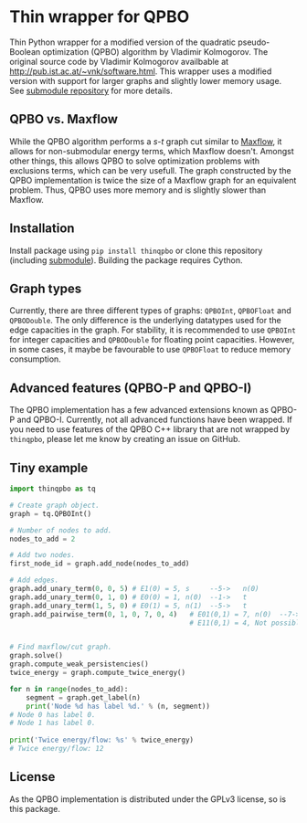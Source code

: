 # Thin wrapper for QPBO
Thin Python wrapper for a modified version of the quadratic pseudo-Boolean optimization (QPBO) algorithm by Vladimir Kolmogorov. The original source code by Vladimir Kolmogorov availbable at http://pub.ist.ac.at/~vnk/software.html. This wrapper uses a modified version with support for larger graphs and slightly lower memory usage. See [submodule repository](https://github.com/Skielex/QPBO) for more details.

## QPBO vs. Maxflow
While the QPBO algorithm performs a *s-t* graph cut similar to [Maxflow](https://github.com/Skielex/thinmaxflow), it allows for non-submodular energy terms, which Maxflow doesn't. Amongst other things, this allows QPBO to solve optimization problems with exclusions terms, which can be very usefull. The graph constructed by the QPBO implementation is twice the size of a Maxflow graph for an equivalent problem. Thus, QPBO uses more memory and is slightly slower than Maxflow.

## Installation
Install package using `pip install thinqpbo` or clone this repository (including [submodule](https://github.com/Skielex/QPBO)). Building the package requires Cython.

## Graph types
Currently, there are three different types of graphs: `QPBOInt`, `QPBOFloat` and `QPBODouble`. The only difference is the underlying datatypes used for the edge capacities in the graph. For stability, it is recommended to use `QPBOInt` for integer capacities and `QPBODouble` for floating point capacities. However, in some cases, it maybe be favourable to use `QPBOFloat` to reduce memory consumption.

## Advanced features (QPBO-P and QPBO-I)
The QPBO implementation has a few advanced extensions known as QPBO-P and QPBO-I. Currently, not all advanced functions have been wrapped. If you need to use features of the QPBO C++ library that are not wrapped by `thinqpbo`, please let me know by creating an issue on GitHub.

## Tiny example
```python
import thinqpbo as tq

# Create graph object.
graph = tq.QPBOInt()

# Number of nodes to add.
nodes_to_add = 2

# Add two nodes.
first_node_id = graph.add_node(nodes_to_add)

# Add edges.
graph.add_unary_term(0, 0, 5) # E1(0) = 5, s     --5->   n(0)
graph.add_unary_term(0, 1, 0) # E0(0) = 1, n(0)  --1->   t
graph.add_unary_term(1, 5, 0) # E0(1) = 5, n(1)  --5->   t
graph.add_pairwise_term(0, 1, 0, 7, 0, 4)   # E01(0,1) = 7, n(0)  --7->   n(1)
                                            # E11(0,1) = 4, Not possible with standard Maxflow


# Find maxflow/cut graph.
graph.solve()
graph.compute_weak_persistencies()
twice_energy = graph.compute_twice_energy()

for n in range(nodes_to_add):
    segment = graph.get_label(n)
    print('Node %d has label %d.' % (n, segment))
# Node 0 has label 0.
# Node 1 has label 0.
    
print('Twice energy/flow: %s' % twice_energy)
# Twice energy/flow: 12
```

## License
As the QPBO implementation is distributed under the GPLv3 license, so is this package.